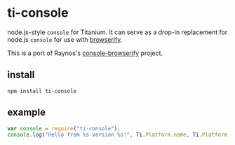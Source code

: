 # ti-console

node.js-style `console` for Titanium. It can serve as a drop-in replacement for node.js `console` for use with [browserify](https://github.com/substack/node-browserify).

This is a port of Raynos's [console-browserify](https://github.com/Raynos/console-browserify) project.

## install

`npm install ti-console`

## example

```js
var console = require("ti-console");
console.log("Hello from %s version %s!", Ti.Platform.name, Ti.Platform.version);
```
